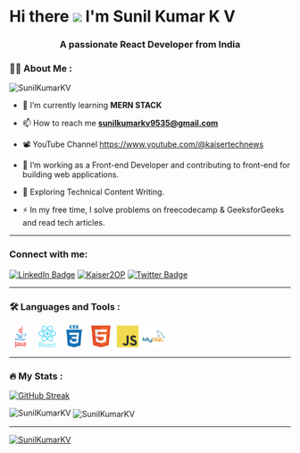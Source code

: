 <h1>
  Hi there 
  <img src="https://media.giphy.com/media/hvRJCLFzcasrR4ia7z/giphy.gif" width="30px"/>
  I'm Sunil Kumar K V
</h1>
</div>
<h3 align="center">A passionate React Developer from India</h3>

### :man_technologist: About Me :

<p align="left"> <img src="https://komarev.com/ghpvc/?username=SunilKumarKV&label=Profile%20views&color=0e75b6&style=flat" alt="SunilKumarKV" /> </p>

- 🌱 I’m currently learning **MERN STACK**
  
- 📫 How to reach me **sunilkumarkv9535@gmail.com**
  
- 📽️ YouTube Channel https://www.youtube.com/@kaisertechnews

- :telescope: I’m working as a Front-end Developer and contributing to front-end for building web applications.

- :seedling: Exploring Technical Content Writing.

- :zap: In my free time, I solve problems on freecodecamp & GeeksforGeeks and read tech articles.

---

<h3 align="left">Connect with me:</h3>
<p align="left">
<a href="https://www.linkedin.com/in/sunilkumarkv44/" target="blank"><img align="center" src="https://img.shields.io/badge/LinkedIn-blue?style=for-the-badge&logo=linkedin&logoColor=white" alt="LinkedIn Badge" height="30" width="40" /></a>
<a href="https://instagram.com/Kaiser2op" target="blank"><img align="center" src="https://raw.githubusercontent.com/rahuldkjain/github-profile-readme-generator/master/src/images/icons/Social/instagram.svg" alt="Kaiser2OP" height="30" width="40" /></a>
<a href="https://twitter.com/Sunil_KVB" target="blank"><img align="center" src="https://img.shields.io/badge/Twitter-blue?style=for-the-badge&logo=twitter&logoColor=white" alt="Twitter Badge" height="30" width="40" /></a>
</p>

---

### :hammer_and_wrench: Languages and Tools :
<div>
  <img src="https://github.com/devicons/devicon/blob/master/icons/java/java-original-wordmark.svg" title="Java" alt="Java" width="40" height="40"/>&nbsp;
  <img src="https://github.com/devicons/devicon/blob/master/icons/react/react-original-wordmark.svg" title="React" alt="React" width="40" height="40"/>&nbsp;
  <img src="https://github.com/devicons/devicon/blob/master/icons/css3/css3-plain-wordmark.svg"  title="CSS3" alt="CSS" width="40" height="40"/>&nbsp;
  <img src="https://github.com/devicons/devicon/blob/master/icons/html5/html5-original.svg" title="HTML5" alt="HTML" width="40" height="40"/>&nbsp;
  <img src="https://github.com/devicons/devicon/blob/master/icons/javascript/javascript-original.svg" title="JavaScript" alt="JavaScript" width="40" height="40"/>&nbsp;
  <img src="https://github.com/devicons/devicon/blob/master/icons/mysql/mysql-original-wordmark.svg" title="MySQL"  alt="MySQL" width="40" height="40"/>&nbsp;
 </div>

---

### :fire: My Stats :

[![GitHub Streak](http://github-readme-streak-stats.herokuapp.com?user=SunilKumarKV&theme=dark&background=000000)](https://git.io/streak-stats)
<br/>
<!--![](https://github-readme-stats.vercel.app/api/top-langs/?username=Sunil-Kumar-KV&theme=dark&hide_border=false&include_all_commits=false&count_private=false&layout=compact) -->
<p><img align="left" src="https://github-readme-stats.vercel.app/api/top-langs?username=SunilKumarKV&show_icons=true&locale=en&layout=compact" alt="SunilKumarKV" /></p>

<p>&nbsp;<img align="center" src="https://github-readme-stats.vercel.app/api?username=SunilKumarKV&show_icons=true&locale=en" alt="SunilKumarKV" /></p>

---

<p align="left"> <a href="https://github.com/ryo-ma/github-profile-trophy"><img src="https://github-profile-trophy.vercel.app/?username=SunilKumarKV" alt="SunilKumarKV" /></a> </p>

